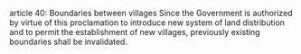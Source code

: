 article 40: Boundaries between villages
Since the Government is authorized by virtue of this proclamation to introduce new system of land distribution and to permit the establishment of new villages, previously existing boundaries shall be invalidated.
<ul>
</ul>